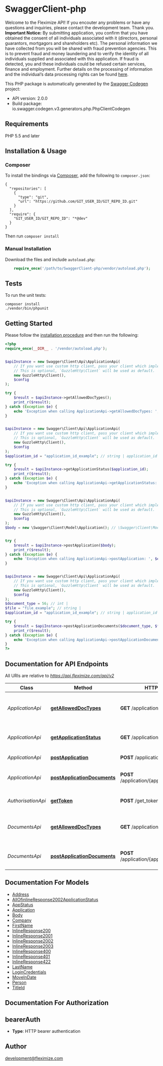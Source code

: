 # SwaggerClient-php
Welcome to the Fleximize API!    If you encouter any problems or have any questions and inquiries, please contact the development team. Thank you.  **Important Notice:**  By submitting application, you confirm that you have obtained the consent of all individuals associated with it (directors, personal guarantors, mortgagors and shareholders etc). The personal information we have collected from you will be shared with fraud prevention agencies. This is to prevent fraud and money laundering and to verify the identity of all individuals supplied and associated with this application. If fraud is detected, you and these individuals could be refused certain services, finance and employment. Further details on the processing of information and the individual’s data processing rights can be found [here](https://www.cifas.org.uk/fpn).

This PHP package is automatically generated by the [Swagger Codegen](https://github.com/swagger-api/swagger-codegen) project:

- API version: 2.0.0
- Build package: io.swagger.codegen.v3.generators.php.PhpClientCodegen

## Requirements

PHP 5.5 and later

## Installation & Usage
### Composer

To install the bindings via [Composer](http://getcomposer.org/), add the following to `composer.json`:

```
{
  "repositories": [
    {
      "type": "git",
      "url": "https://github.com/GIT_USER_ID/GIT_REPO_ID.git"
    }
  ],
  "require": {
    "GIT_USER_ID/GIT_REPO_ID": "*@dev"
  }
}
```

Then run `composer install`

### Manual Installation

Download the files and include `autoload.php`:

```php
    require_once('/path/to/SwaggerClient-php/vendor/autoload.php');
```

## Tests

To run the unit tests:

```
composer install
./vendor/bin/phpunit
```

## Getting Started

Please follow the [installation procedure](#installation--usage) and then run the following:

```php
<?php
require_once(__DIR__ . '/vendor/autoload.php');


$apiInstance = new Swagger\Client\Api\ApplicationApi(
    // If you want use custom http client, pass your client which implements `GuzzleHttp\ClientInterface`.
    // This is optional, `GuzzleHttp\Client` will be used as default.
    new GuzzleHttp\Client(),
    $config
);

try {
    $result = $apiInstance->getAllowedDocTypes();
    print_r($result);
} catch (Exception $e) {
    echo 'Exception when calling ApplicationApi->getAllowedDocTypes: ', $e->getMessage(), PHP_EOL;
}


$apiInstance = new Swagger\Client\Api\ApplicationApi(
    // If you want use custom http client, pass your client which implements `GuzzleHttp\ClientInterface`.
    // This is optional, `GuzzleHttp\Client` will be used as default.
    new GuzzleHttp\Client(),
    $config
);
$application_id = "application_id_example"; // string | application_id value returned in in the `/application` response

try {
    $result = $apiInstance->getApplicationStatus($application_id);
    print_r($result);
} catch (Exception $e) {
    echo 'Exception when calling ApplicationApi->getApplicationStatus: ', $e->getMessage(), PHP_EOL;
}


$apiInstance = new Swagger\Client\Api\ApplicationApi(
    // If you want use custom http client, pass your client which implements `GuzzleHttp\ClientInterface`.
    // This is optional, `GuzzleHttp\Client` will be used as default.
    new GuzzleHttp\Client(),
    $config
);
$body = new \Swagger\Client\Model\Application(); // \Swagger\Client\Model\Application | New loan application can be submitted through this endpoint


try {
    $result = $apiInstance->postApplication($body);
    print_r($result);
} catch (Exception $e) {
    echo 'Exception when calling ApplicationApi->postApplication: ', $e->getMessage(), PHP_EOL;
}


$apiInstance = new Swagger\Client\Api\ApplicationApi(
    // If you want use custom http client, pass your client which implements `GuzzleHttp\ClientInterface`.
    // This is optional, `GuzzleHttp\Client` will be used as default.
    new GuzzleHttp\Client(),
    $config
);
$document_type = 56; // int | 
$file = "file_example"; // string | 
$application_id = "application_id_example"; // string | application_id value returned in in the `/application` response

try {
    $result = $apiInstance->postApplicationDocuments($document_type, $file, $application_id);
    print_r($result);
} catch (Exception $e) {
    echo 'Exception when calling ApplicationApi->postApplicationDocuments: ', $e->getMessage(), PHP_EOL;
}
?>
```

## Documentation for API Endpoints

All URIs are relative to *https://api.fleximize.com/api/v2*

Class | Method | HTTP request | Description
------------ | ------------- | ------------- | -------------
*ApplicationApi* | [**getAllowedDocTypes**](docs/Api/ApplicationApi.md#getalloweddoctypes) | **GET** /application/document-types | Gets list of allowed document types to upload
*ApplicationApi* | [**getApplicationStatus**](docs/Api/ApplicationApi.md#getapplicationstatus) | **GET** /application/{application_id} | Get current application status by &#x60;application_id&#x60;
*ApplicationApi* | [**postApplication**](docs/Api/ApplicationApi.md#postapplication) | **POST** /application | Submits loan application
*ApplicationApi* | [**postApplicationDocuments**](docs/Api/ApplicationApi.md#postapplicationdocuments) | **POST** /application/{application_id}/upload | Post application related document
*AuthorisationApi* | [**getToken**](docs/Api/AuthorisationApi.md#gettoken) | **POST** /get_token | Gets authentication token
*DocumentsApi* | [**getAllowedDocTypes**](docs/Api/DocumentsApi.md#getalloweddoctypes) | **GET** /application/document-types | Gets list of allowed document types to upload
*DocumentsApi* | [**postApplicationDocuments**](docs/Api/DocumentsApi.md#postapplicationdocuments) | **POST** /application/{application_id}/upload | Post application related document

## Documentation For Models

 - [Address](docs/Model/Address.md)
 - [AllOfinlineResponse2002ApplicationStatus](docs/Model/AllOfinlineResponse2002ApplicationStatus.md)
 - [AppStatus](docs/Model/AppStatus.md)
 - [Application](docs/Model/Application.md)
 - [Body](docs/Model/Body.md)
 - [Company](docs/Model/Company.md)
 - [FirstName](docs/Model/FirstName.md)
 - [InlineResponse200](docs/Model/InlineResponse200.md)
 - [InlineResponse2001](docs/Model/InlineResponse2001.md)
 - [InlineResponse2002](docs/Model/InlineResponse2002.md)
 - [InlineResponse2003](docs/Model/InlineResponse2003.md)
 - [InlineResponse400](docs/Model/InlineResponse400.md)
 - [InlineResponse401](docs/Model/InlineResponse401.md)
 - [InlineResponse422](docs/Model/InlineResponse422.md)
 - [LastName](docs/Model/LastName.md)
 - [LoginCredentials](docs/Model/LoginCredentials.md)
 - [MoveInDate](docs/Model/MoveInDate.md)
 - [Person](docs/Model/Person.md)
 - [TitleId](docs/Model/TitleId.md)

## Documentation For Authorization


## bearerAuth

- **Type**: HTTP bearer authentication


## Author

development@fleximize.com

